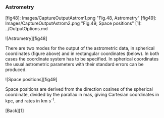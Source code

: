 <h3 id="outputastrom"> Astrometry </h3>
[fig48]: Images/CaptureOutputAstrom1.png "Fig.48, Astrometry"
[fig49]: Images/CaptureOutputAstrom2.png "Fig.49, Space positions"
[1]: ../OutputOptions.md

![Astrometry][fig48]

There are two modes for the output of the astrometric data, in spherical coordinates (figure above) and in rectangular coordinates (below). In both cases the coordinate system has to be specified. In spherical coordinates the usual astrometric parameters with their standard errors can be produced.

![Space positions][fig49]

Space positions are derived from the direction cosines of the spherical coordinate, divided by the parallax in mas, giving Cartesian coordinates in kpc, and rates in km s<sup>-1</sup>.

[Back][1]
